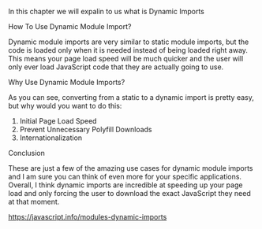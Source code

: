 In this chapter we will expalin to us what is Dynamic Imports

How To Use Dynamic Module Import?

Dynamic module imports are very similar to static module imports, but the code is loaded only when it is needed instead of being loaded right away. This means your page load speed will be much quicker and the user will only ever load JavaScript code that they are actually going to use.

Why Use Dynamic Module Imports?

As you can see, converting from a static to a dynamic import is pretty easy, but why would you want to do this:
  1) Initial Page Load Speed
  2) Prevent Unnecessary Polyfill Downloads
  3) Internationalization

Conclusion

These are just a few of the amazing use cases for dynamic module imports and I am sure you can think of even more for your specific applications. Overall, I think dynamic imports are incredible at speeding up your page load and only forcing the user to download the exact JavaScript they need at that moment.

https://javascript.info/modules-dynamic-imports
